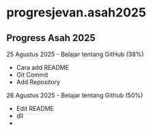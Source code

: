 progresjevan.asah2025
==
Progress Asah 2025
--
25 Agustus 2025 - Belajar tentang GitHub (38%)
* Cara add README
* Git Commit
* Add Repository

26 Agustus 2025 - Belajar tentang Github (50%)
* Edit README
* dll
* 
